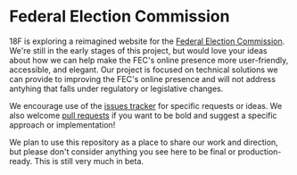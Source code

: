 # Federal Election Commission

18F is exploring a reimagined website for the [Federal Election Commission](http://www.fec.gov). We're still in the early stages of this project, but would love your ideas about how we can help make the FEC's online presence more user-friendly, accessible, and elegant. Our project is focused on technical solutions we can provide to improving the FEC's online presence and will not address antyhing that falls under regulatory or legislative changes.

We encourage use of the [issues tracker](https://github.com/18F/fec/issues) for specific requests or ideas. We also welcome [pull requests](https://github.com/18F/fec/pulls) if you want to be bold and suggest a specific approach or implementation!

We plan to use this repository as a place to share our work and direction, but please don't consider anything you see here to be final or production-ready. This is still very much in beta.

